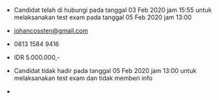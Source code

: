- Candidat telah di hubungi pada tanggal 03 Feb 2020 jam 15:55 untuk melaksanakan test exam pada tanggal 05 Feb 2020 jam 13:00

- johancossten@gmail.com

- 0813 1584 9416

- IDR 5.000.000,-

- Candidat tidak hadir pada tanggal 05 Feb 2020 jam 13:00 untuk melaksanakan test exam dan tidak memberi info

- 
